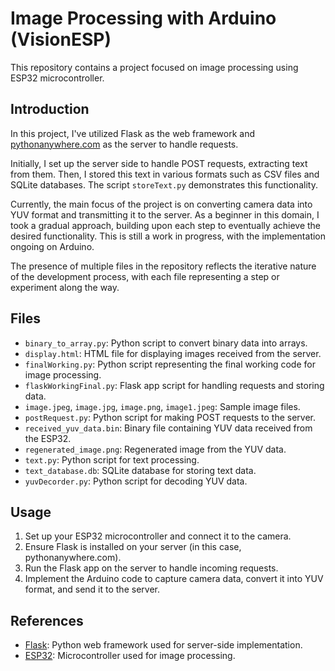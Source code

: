 # Image Processing with Arduino (VisionESP)

This repository contains a project focused on image processing using ESP32 microcontroller.

## Introduction
In this project, I've utilized Flask as the web framework and [pythonanywhere.com](https://www.pythonanywhere.com/) as the server to handle requests.

Initially, I set up the server side to handle POST requests, extracting text from them. Then, I stored this text in various formats such as CSV files and SQLite databases. The script `storeText.py` demonstrates this functionality.

Currently, the main focus of the project is on converting camera data into YUV format and transmitting it to the server. As a beginner in this domain, I took a gradual approach, building upon each step to eventually achieve the desired functionality. This is still a work in progress, with the implementation ongoing on Arduino.

The presence of multiple files in the repository reflects the iterative nature of the development process, with each file representing a step or experiment along the way.

## Files
- `binary_to_array.py`: Python script to convert binary data into arrays.
- `display.html`: HTML file for displaying images received from the server.
- `finalWorking.py`: Python script representing the final working code for image processing.
- `flaskWorkingFinal.py`: Flask app script for handling requests and storing data.
- `image.jpeg`, `image.jpg`, `image.png`, `image1.jpeg`: Sample image files.
- `postRequest.py`: Python script for making POST requests to the server.
- `received_yuv_data.bin`: Binary file containing YUV data received from the ESP32.
- `regenerated_image.png`: Regenerated image from the YUV data.
- `text.py`: Python script for text processing.
- `text_database.db`: SQLite database for storing text data.
- `yuvDecorder.py`: Python script for decoding YUV data.

## Usage
1. Set up your ESP32 microcontroller and connect it to the camera.
2. Ensure Flask is installed on your server (in this case, pythonanywhere.com).
3. Run the Flask app on the server to handle incoming requests.
4. Implement the Arduino code to capture camera data, convert it into YUV format, and send it to the server.

## References
- [Flask](https://flask.palletsprojects.com/): Python web framework used for server-side implementation.
- [ESP32](https://www.espressif.com/en/products/socs/esp32): Microcontroller used for image processing.

